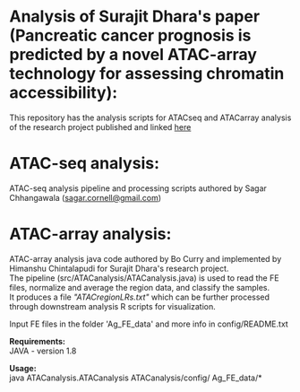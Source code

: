 # Analysis of Surajit Dhara's paper (Pancreatic cancer prognosis is predicted by a novel ATAC-array technology for assessing chromatin accessibility):
This repository has the analysis scripts for ATACseq and ATACarray analysis of the research project published and linked [here](https://www.biorxiv.org/content/10.1101/2021.01.21.427604v1) 

# ATAC-seq analysis:
ATAC-seq analysis pipeline and processing scripts authored by Sagar Chhangawala (sagar.cornell@gmail.com)




# ATAC-array analysis: 
ATAC-array analysis java code authored by  Bo Curry and implemented by Himanshu Chintalapudi for Surajit Dhara's research project.<br/>
The pipeline (src/ATACanalysis/ATACanalysis.java) is used to read the FE files, normalize and average the region data, and classify the samples.<br/>
It produces a file *"ATACregionLRs.txt"* which can be further processed through downstream analysis R scripts for visualization.<br/>

Input FE files in the folder 'Ag_FE_data' and more info in config/README.txt


**Requirements:**<br/>
JAVA - version 1.8

**Usage:**<br/>
java  ATACanalysis.ATACanalysis  ATACanalysis/config/  Ag_FE_data/* 
